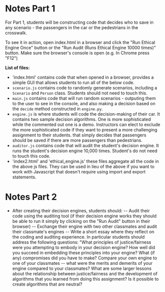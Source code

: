 # Notes Part 1

For Part 1, students will be constructing code that decides who to save in any scenario - the passengers in the car or the pedestrians in the crosswalk.

To see it in action, open index.html in a browser and click the "Run Ethical Engine Once"
button or the "Run Audit (Runs Ethical Engine 10000 times)" button. Make sure the browser's console is open (e.g. In Chrome press "F12")

**List of files:**
- 'index.html'  contains code that when opened in a browser, provides a simple GUI that allows students 
to run all of the below code.
- `scenario.js` contains code to randomly generate scenarios, including a `Scenario` and `Person` class. Students should not need to touch this.
- `main.js` contains code that will run random scenarios - outputing them to the user to see in the console, and also making a decision based on the `decide` method constructed in `engine.py`.
- `engine.js` is where students will code the decision-making of their car. It contains two sample decision algorithms.  One is more sophisticated while the commented out one is a demo.  Instructors
can elect to exclude the more sophisticated code if they want to present a more challenging assignment
to their students.
that simply decides that passengers should be saved if there are more passengers than pedestrians.
- `auditor.js` contains code that will audit the student's decision engine.  It runs the student's
decision engine 10,000 times.  Student's do not need to touch this code.
- 'index2.html' and 'ethical_engine.js' these files aggregate all the code in the above js files.  They can be used in lieu of the above if you want to work with Javascript that doesn't require using
import and export statements.

# Notes Part 2

- After creating their decision engines, students should:
-- Audit their code using the auditing tool (if their decision engine works they should be able to run it simply by clicking on the "Run Audit" button in their browser)
-- Exchange their engine with two other classmates and audit their classmate's engines
-- Write a short essay where they reflect on the coding and auditing experience.  In particular students
should address the following questions:  "What principles of justice/fairness were you attempting to embody in your decision engine? How well did you succeed in embedding these principles into your engine?  What (if any) compromises did you have to make?  Compare your own engine to one of your classmates -- what were the merits and demerits of your engine compared to your classmates?  What are some larger lessons about the relationship between justice/fairness and the development of algorithms that you learned from doing this assignment?  Is it possible to create algorithms that are neutral?
